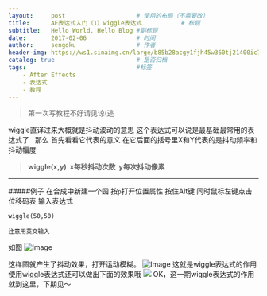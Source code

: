 ```yaml
---
layout:     post                    # 使用的布局（不需要改）
title:      AE表达式入门（1）wiggle表达式           # 标题 
subtitle:   Hello World, Hello Blog #副标题
date:       2017-02-06              # 时间
author:     sengoku                 # 作者
header-img: https://ws1.sinaimg.cn/large/b85b28acgy1fjh45w360tj21400ic79i.jpg    #这篇文章标题背景图片
catalog: true                       # 是否归档
tags:                               #标签
    - After Effects
    - 表达式
    - 教程
---
```


>第一次写教程不好请见谅(逃

wiggle直译过来大概就是抖动波动的意思
这个表达式可以说是最基础最常用的表达式了
 
那么 首先看看它代表的意义
在它后面的括号里X和Y代表的是抖动频率和抖动幅度
>**wiggle(x,y)  x每秒抖动次数  y每次抖动像素**

***
#####例子
在合成中新建一个圆
按`p`打开位置属性 按住Alt键 同时鼠标左键点击位移码表
输入表达式
```
wiggle(50,50)
```
`注意用英文输入`

如图
![Image](/_image/2017-08-20/17-00-10.jpg)


这样圆就产生了抖动效果，打开运动模糊。
![Image](/_image/2017-08-20/17-04-37.jpg)
这就是wiggle表达式的作用
使用wiggle表达式还可以做出下面的效果哦
![](https://ws1.sinaimg.cn/large/b85b28acgy1fiqbbszxzxg20hs0a0n1m.gif)
OK，这一期wiggle表达式的作用就到这里，下期见～
